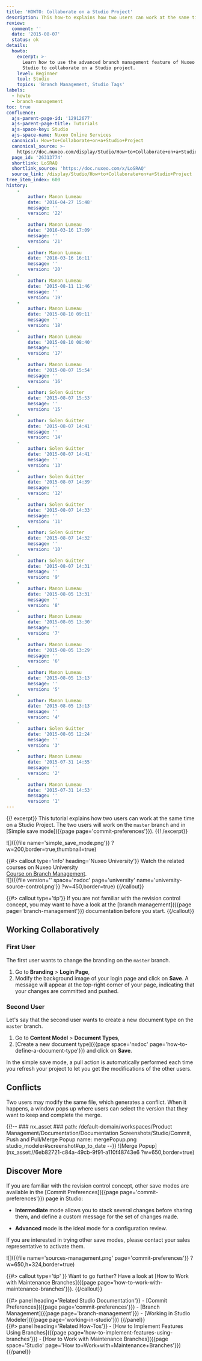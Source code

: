 ```yaml
---
title: 'HOWTO: Collaborate on a Studio Project'
description: This how-to explains how two users can work at the same time on a Studio Project.
review:
  comment: ''
  date: '2015-08-07'
  status: ok
details:
  howto:
    excerpt: >-
      Learn how to use the advanced branch management feature of Nuxeo
      Studio to collaborate on a Studio project.
    level: Beginner
    tool: Studio
    topics: 'Branch Management, Studio Tags'
labels:
  - howto
  - branch-management
toc: true
confluence:
  ajs-parent-page-id: '12912677'
  ajs-parent-page-title: Tutorials
  ajs-space-key: Studio
  ajs-space-name: Nuxeo Online Services
  canonical: How+to+Collaborate+on+a+Studio+Project
  canonical_source: >-
    https://doc.nuxeo.com/display/Studio/How+to+Collaborate+on+a+Studio+Project
  page_id: '26313774'
  shortlink: LoSRAQ
  shortlink_source: 'https://doc.nuxeo.com/x/LoSRAQ'
  source_link: /display/Studio/How+to+Collaborate+on+a+Studio+Project
tree_item_index: 600
history:
    -
        author: Manon Lumeau
        date: '2016-04-27 15:48'
        message: ''
        version: '22'
    -
        author: Manon Lumeau
        date: '2016-03-16 17:09'
        message: ''
        version: '21'
    -
        author: Manon Lumeau
        date: '2016-03-16 16:11'
        message: ''
        version: '20'
    -
        author: Manon Lumeau
        date: '2015-08-11 11:46'
        message: ''
        version: '19'
    -
        author: Manon Lumeau
        date: '2015-08-10 09:11'
        message: ''
        version: '18'
    -
        author: Manon Lumeau
        date: '2015-08-10 08:40'
        message: ''
        version: '17'
    -
        author: Manon Lumeau
        date: '2015-08-07 15:54'
        message: ''
        version: '16'
    -
        author: Solen Guitter
        date: '2015-08-07 15:53'
        message: ''
        version: '15'
    -
        author: Solen Guitter
        date: '2015-08-07 14:41'
        message: ''
        version: '14'
    -
        author: Solen Guitter
        date: '2015-08-07 14:41'
        message: ''
        version: '13'
    -
        author: Solen Guitter
        date: '2015-08-07 14:39'
        message: ''
        version: '12'
    -
        author: Solen Guitter
        date: '2015-08-07 14:33'
        message: ''
        version: '11'
    -
        author: Solen Guitter
        date: '2015-08-07 14:32'
        message: ''
        version: '10'
    -
        author: Solen Guitter
        date: '2015-08-07 14:31'
        message: ''
        version: '9'
    -
        author: Manon Lumeau
        date: '2015-08-05 13:31'
        message: ''
        version: '8'
    -
        author: Manon Lumeau
        date: '2015-08-05 13:30'
        message: ''
        version: '7'
    -
        author: Manon Lumeau
        date: '2015-08-05 13:29'
        message: ''
        version: '6'
    -
        author: Manon Lumeau
        date: '2015-08-05 13:13'
        message: ''
        version: '5'
    -
        author: Manon Lumeau
        date: '2015-08-05 13:13'
        message: ''
        version: '4'
    -
        author: Solen Guitter
        date: '2015-08-05 12:24'
        message: ''
        version: '3'
    -
        author: Manon Lumeau
        date: '2015-07-31 14:55'
        message: ''
        version: '2'
    -
        author: Manon Lumeau
        date: '2015-07-31 14:53'
        message: ''
        version: '1'
---
```


{{! excerpt}}
This tutorial explains how two users can work at the same time on a Studio Project. The two users will work on the `master` branch and in [Simple save mode]({{page page='commit-preferences'}}).
{{! /excerpt}}

![]({{file name='simple_save_mode.png'}} ?w=200,border=true,thumbnail=true)

{{#> callout type='info' heading='Nuxeo University'}}
Watch the related courses on Nuxeo University<br>[Course on Branch Management](https://university.nuxeo.com/learn/public/course/view/elearning/62/understanding-nuxeo-studios-source-control-mechanism).<br>![]({{file version='' space='nxdoc' page='university' name='university-source-control.png'}} ?w=450,border=true)
{{/callout}}

{{#> callout type='tip'}}
If you are not familiar with the revision control concept, you may want to have a look at the [branch management]({{page page='branch-management'}}) documentation before you start.
{{/callout}}

## Working Collaboratively

### First User

The first user wants to change the branding on the `master` branch.

1.  Go to **Branding**&nbsp;> **Login Page**,
1.  Modify the background image of your login page and click on **Save**.
    A message will appear at the top-right corner of your page, indicating that your changes are committed and pushed.

### Second User

Let's say that the second user wants to create a new document type on the `master` branch.

1.  Go to **Content Model**&nbsp;> **Document Types**,
1.  [Create a new document type]({{page space='nxdoc' page='how-to-define-a-document-type'}}) and click on **Save**.

In the simple save mode, a pull action is automatically performed each time you refresh your project to let you get the modifications of the other users.

## Conflicts

Two users may modify the same file, which generates a conflict. When it happens, a window pops up where users can select the version that they want to keep and complete the merge.

{{!--     ### nx_asset ###
    path: /default-domain/workspaces/Product Management/Documentation/Documentation Screenshots/Studio/Commit, Push and Pull/Merge Popup
    name: mergePopup.png
    studio_modeler#screenshot#up_to_date
--}}
![Merge Popup](nx_asset://6eb82721-c84a-49cb-9f91-a110f48743e6 ?w=650,border=true)

## Discover More

If you are familiar with the revision control concept, other save modes are available in the [Commit Preferences]({{page page='commit-preferences'}}) page in Studio:

- **Intermediate** mode allows you to stack several changes before sharing them, and define a custom message for the set of changes made.

- **Advanced** mode is the ideal mode for a configuration review.

If you are interested in trying other save modes, please contact your sales representative to activate them.

![]({{file name='sources-management.png' page='commit-preferences'}} ?w=650,h=324,border=true)

{{#> callout type='tip' }}
Want to go further? Have a look at [How to Work with Maintenance Branches]({{page page='how-to-work-with-maintenance-branches'}}).
{{/callout}}

<div class="row" data-equalizer data-equalize-on="medium">
<div class="column medium-6">
{{#> panel heading='Related Studio Documentation'}}
- [Commit Preferences]({{page page='commit-preferences'}})
- [Branch Management]({{page page='branch-management'}})
- [Working in Studio Modeler]({{page page='working-in-studio'}})
{{/panel}}

</div>

<div class="column medium-6">
{{#> panel heading='Related How-Tos'}}
- [How to Implement Features Using Branches]({{page page='how-to-implement-features-using-branches'}})
- [How to Work with Maintenance Branches]({{page space='Studio' page='How to+Work+with+Maintenance+Branches'}})
{{/panel}}

</div>
</div>
